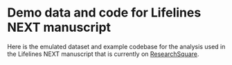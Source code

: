 # Demo data and code for Lifelines NEXT manuscript

Here is the emulated dataset and example codebase for the analysis used in the Lifelines NEXT manuscript that is currently on [ResearchSquare](https://www.researchsquare.com/article/rs-5334252/v1).


